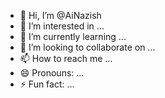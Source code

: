 - 👋 Hi, I’m @AiNazish
- 👀 I’m interested in ...
- 🌱 I’m currently learning ...
- 💞️ I’m looking to collaborate on ...
- 📫 How to reach me ...
- 😄 Pronouns: ...
- ⚡ Fun fact: ...

<!---
AiNazish/AiNazish is a ✨ special ✨ repository because its `README.md` (this file) appears on your GitHub profile.
You can click the Preview link to take a look at your changes.
--->
